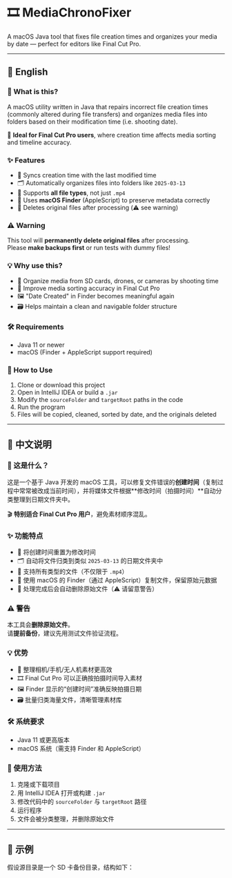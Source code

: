 # 🎞️ MediaChronoFixer

A macOS Java tool that fixes file creation times and organizes your media by date — perfect for editors like Final Cut Pro.

---

## 📘 English

### 📌 What is this?

A macOS utility written in Java that repairs incorrect file creation times (commonly altered during file transfers) and organizes media files into folders based on their modification time (i.e. shooting date).

🎯 **Ideal for Final Cut Pro users**, where creation time affects media sorting and timeline accuracy.

### ✨ Features

- 🔁 Syncs creation time with the last modified time
- 🗂️ Automatically organizes files into folders like `2025-03-13`
- 🎥 Supports **all file types**, not just `.mp4`
- 🍎 Uses **macOS Finder** (AppleScript) to preserve metadata correctly
- 🧹 Deletes original files after processing (⚠️ see warning)

### ⚠️ Warning

This tool will **permanently delete original files** after processing.  
Please **make backups first** or run tests with dummy files!

### 💡 Why use this?

- 🧳 Organize media from SD cards, drones, or cameras by shooting time
- 🧭 Improve media sorting accuracy in Final Cut Pro
- 🖼️ "Date Created" in Finder becomes meaningful again
- 🗃️ Helps maintain a clean and navigable folder structure

### 🛠 Requirements

- Java 11 or newer
- macOS (Finder + AppleScript support required)

### 🚀 How to Use

1. Clone or download this project
2. Open in IntelliJ IDEA or build a `.jar`
3. Modify the `sourceFolder` and `targetRoot` paths in the code
4. Run the program
5. Files will be copied, cleaned, sorted by date, and the originals deleted

---

## 📙 中文说明

### 📌 这是什么？

这是一个基于 Java 开发的 macOS 工具，可以修复文件错误的**创建时间**（复制过程中常常被改成当前时间），并将媒体文件根据**修改时间（拍摄时间）**自动分类整理到日期文件夹中。

🎬 **特别适合 Final Cut Pro 用户**，避免素材顺序混乱。

### ✨ 功能特点

- 🔁 将创建时间重置为修改时间
- 🗂️ 自动将文件归类到类似 `2025-03-13` 的日期文件夹中
- 🎥 支持所有类型的文件（不仅限于 `.mp4`）
- 🍎 使用 macOS 的 Finder（通过 AppleScript）复制文件，保留原始元数据
- 🧹 处理完成后会自动删除原始文件（⚠️ 请留意警告）

### ⚠️ 警告

本工具会**删除原始文件**。  
请**提前备份**，建议先用测试文件验证流程。

### 💡 优势

- 🧳 整理相机/手机/无人机素材更高效
- 🎞 Final Cut Pro 可以正确按拍摄时间导入素材
- 🖼️ Finder 显示的“创建时间”准确反映拍摄日期
- 🗃️ 批量归类海量文件，清晰管理素材库

### 🛠 系统要求

- Java 11 或更高版本
- macOS 系统（需支持 Finder 和 AppleScript）

### 🚀 使用方法

1. 克隆或下载项目
2. 用 IntelliJ IDEA 打开或构建 `.jar`
3. 修改代码中的 `sourceFolder` 与 `targetRoot` 路径
4. 运行程序
5. 文件会被分类整理，并删除原始文件

---

## 📂 示例

假设源目录是一个 SD 卡备份目录，结构如下：


